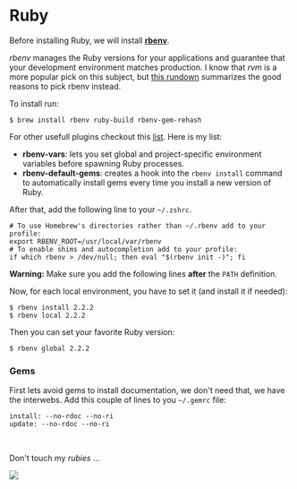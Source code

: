 # Ruby

Before installing Ruby, we will install **[rbenv](https://github.com/sstephenson/rbenv)**. 

*rbenv* manages  the Ruby versions for your applications and guarantee that your development environment matches production. I know that *rvm* is a more popular pick on this subject, but [this rundown](https://github.com/sstephenson/rbenv/wiki/Why-rbenv%3F) summarizes the good reasons to pick rbenv instead.

To install run:

```shell
$ brew install rbenv ruby-build rbenv-gem-rehash
```

For other usefull plugins checkout this [list](https://github.com/sstephenson/rbenv/wiki/Plugins). Here is my list:
* **rbenv-vars**: lets you set global and project-specific environment variables before spawning Ruby processes.
* **rbenv-default-gems**: creates a hook into the `rbenv install` command to automatically install gems every time you install a new version of Ruby.

After that, add the following line to your `~/.zshrc`. 

```shell
# To use Homebrew's directories rather than ~/.rbenv add to your profile:
export RBENV_ROOT=/usr/local/var/rbenv
# To enable shims and autocompletion add to your profile:
if which rbenv > /dev/null; then eval "$(rbenv init -)"; fi
```

**Warning:** Make sure you add the following lines **after** the `PATH` definition.


Now, for each local environment, you have to set it (and install it if needed):

```shell
$ rbenv install 2.2.2
$ rbenv local 2.2.2
```

Then you can set your favorite Ruby version:

```shell
$ rbenv global 2.2.2
```

### Gems

First lets avoid gems to install documentation, we don't need that, we have the interwebs. Add this couple of lines to you `~/.gemrc` file:

```shell
install: --no-rdoc --no-ri
update: --no-rdoc --no-ri
```


</br>

Don't touch my *rubies* ...

![](http://33.media.tumblr.com/dfff76814a75fb49d0d7b570b9887c0a/tumblr_n9k0pukYAM1s3ulybo2_250.gif)